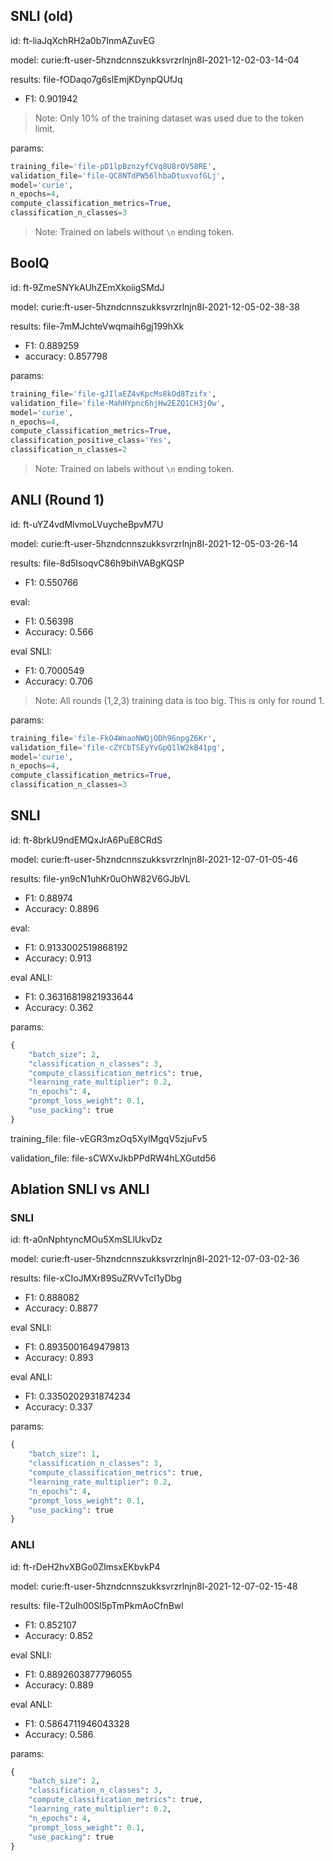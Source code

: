 ## SNLI (old)

id: ft-liaJqXchRH2a0b7InmAZuvEG

model: curie:ft-user-5hzndcnnszukksvrzrlnjn8l-2021-12-02-03-14-04

results: file-fODaqo7g6sIEmjKDynpQUfJq

-   F1: 0.901942

> Note: Only 10% of the training dataset was used due to the token limit.

params:

```py
training_file='file-pD1lpBznzyfCVq8U8rOV58RE',
validation_file='file-QC8NTdPW56lhbaDtuxvofGLj',
model='curie',
n_epochs=4,
compute_classification_metrics=True,
classification_n_classes=3
```

> Note: Trained on labels without `\n` ending token.

## BoolQ

id: ft-9ZmeSNYkAUhZEmXkoiigSMdJ

model: curie:ft-user-5hzndcnnszukksvrzrlnjn8l-2021-12-05-02-38-38

results: file-7mMJchteVwqmaih6gj199hXk

-   F1: 0.889259
-   accuracy: 0.857798

params:

```py
training_file='file-gJIlaEZ4vKpcMs8kOd8Tzifx',
validation_file='file-MahHYpnc6hjHw2EZQ1CH3jOw',
model='curie',
n_epochs=4,
compute_classification_metrics=True,
classification_positive_class='Yes',
classification_n_classes=2
```

> Note: Trained on labels without `\n` ending token.

## ANLI (Round 1)

id: ft-uYZ4vdMlvmoLVuycheBpvM7U

model: curie:ft-user-5hzndcnnszukksvrzrlnjn8l-2021-12-05-03-26-14

results: file-8d5IsoqvC86h9bihVABgKQSP

-   F1: 0.550766

eval:

-   F1: 0.56398
-   Accuracy: 0.566

eval SNLI:

-   F1: 0.7000549
-   Accuracy: 0.706

> Note: All rounds (1,2,3) training data is too big. This is only for round 1.

params:

```py
training_file='file-FkO4WnaoNWQjODh96npgZ6Kr',
validation_file='file-cZYCbTSEyYvGpQ1lW2kB41pg',
model='curie',
n_epochs=4,
compute_classification_metrics=True,
classification_n_classes=3
```

## SNLI

id: ft-8brkU9ndEMQxJrA6PuE8CRdS

model: curie:ft-user-5hzndcnnszukksvrzrlnjn8l-2021-12-07-01-05-46

results: file-yn9cN1uhKr0uOhW82V6GJbVL

-   F1: 0.88974
-   Accuracy: 0.8896

eval:

-   F1: 0.9133002519868192
-   Accuracy: 0.913

eval ANLI:

-   F1: 0.36316819821933644
-   Accuracy: 0.362

params:

```py
{
    "batch_size": 2,
    "classification_n_classes": 3,
    "compute_classification_metrics": true,
    "learning_rate_multiplier": 0.2,
    "n_epochs": 4,
    "prompt_loss_weight": 0.1,
    "use_packing": true
}
```

training_file: file-vEGR3mzOq5XylMgqV5zjuFv5

validation_file: file-sCWXvJkbPPdRW4hLXGutd56

## Ablation SNLI vs ANLI

### SNLI

id: ft-a0nNphtyncMOu5XmSLlUkvDz

model: curie:ft-user-5hzndcnnszukksvrzrlnjn8l-2021-12-07-03-02-36

results: file-xCIoJMXr89SuZRVvTcI1yDbg

-   F1: 0.888082
-   Accuracy: 0.8877

eval SNLI:

-   F1: 0.8935001649479813
-   Accuracy: 0.893

eval ANLI:

-   F1: 0.3350202931874234
-   Accuracy: 0.337

params:

```py
{
    "batch_size": 1,
    "classification_n_classes": 3,
    "compute_classification_metrics": true,
    "learning_rate_multiplier": 0.2,
    "n_epochs": 4,
    "prompt_loss_weight": 0.1,
    "use_packing": true
}
```

### ANLI

id: ft-rDeH2hvXBGo0ZlmsxEKbvkP4

model: curie:ft-user-5hzndcnnszukksvrzrlnjn8l-2021-12-07-02-15-48

results: file-T2uIh00Sl5pTmPkmAoCfnBwl

-   F1: 0.852107
-   Accuracy: 0.852

eval SNLI:

-   F1: 0.8892603877796055
-   Accuracy: 0.889

eval ANLI:

-   F1: 0.5864711946043328
-   Accuracy: 0.586

params:

```py
{
    "batch_size": 2,
    "classification_n_classes": 3,
    "compute_classification_metrics": true,
    "learning_rate_multiplier": 0.2,
    "n_epochs": 4,
    "prompt_loss_weight": 0.1,
    "use_packing": true
}
```
